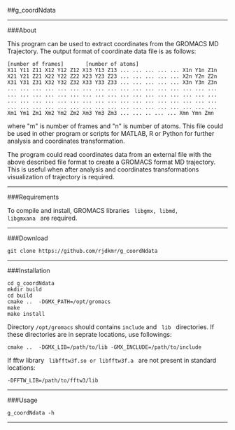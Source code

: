 ##g_coordNdata
***

###About

This program can be used to extract coordinates from the GROMACS MD 
Trajectory. The output format of coordinate data file is as follows:
<pre><code>[number of frames]       [number of atoms]                          
X11 Y11 Z11 X12 Y12 Z12 X13 Y13 Z13 ... ... ... ... ... X1n Y1n Z1n 
X21 Y21 Z21 X22 Y22 Z22 X23 Y23 Z23 ... ... ... ... ... X2n Y2n Z2n 
X31 Y31 Z31 X32 Y32 Z32 X33 Y33 Z33 ... ... ... ... ... X3n Y3n Z3n 
... ... ... ... ... ... ... ... ... ... ... ... ... ... ... ... ... 
... ... ... ... ... ... ... ... ... ... ... ... ... ... ... ... ... 
... ... ... ... ... ... ... ... ... ... ... ... ... ... ... ... ... 
... ... ... ... ... ... ... ... ... ... ... ... ... ... ... ... ... 
Xm1 Ym1 Zm1 Xm2 Ym2 Zm2 Xm3 Ym3 Zm3 ... ... .. ... ... Xmn Ymn Zmn  
</code></pre>

where "m" is number of frames and "n" is number of atoms. This file could be
used in other program or scripts for MATLAB, R or Python for further analysis
and coordinates transformation.

The program could read coordinates data from an external file with the above
described file format to create a GROMACS format MD trajectory. This is
useful when after analysis and coordinates transformations visualization of
trajectory is required.

***

###Requirements

To compile and install, GROMACS libraries <code> libgmx, libmd, libgmxana </code> are required.
***

###Download
<pre><code>git clone https://github.com/rjdkmr/g_coordNdata
</code></pre>
***

###Installation
<pre><code>cd g_coordNdata
mkdir build
cd build
cmake ..  -DGMX_PATH=/opt/gromacs
make
make install
</code></pre>

Directory <code>/opt/gromacs</code> should contains <code>include</code> and <code> lib </code> directories. If these directories are in seprate locations, use followings:
<pre><code>cmake ..  -DGMX_LIB=/path/to/lib -GMX_INCLUDE=/path/to/include
</code></pre>

If fftw library <code> libfftw3f.so or libfftw3f.a </code> are not present in standard locations:
<pre><code>-DFFTW_LIB=/path/to/fftw3/lib</code></pre>
***

###Usage
<pre><code>g_coordNdata -h
</code></pre>
***
